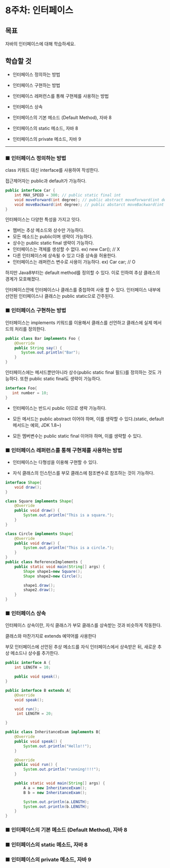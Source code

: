 # 8주차: 인터페이스

## 목표

자바의 인터페이스에 대해 학습하세요.

## 학습할 것

- 인터페이스 정의하는 방법

- 인터페이스 구현하는 방법
- 인터페이스 레퍼런스를 통해 구현체를 사용하는 방법
- 인터페이스 상속
- 인터페이스의 기본 메소드 (Default Method), 자바 8
- 인터페이스의 static 메소드, 자바 8
- 인터페이스의 private 메소드, 자바 9

---

### ■ 인터페이스 정의하는 방법

class 키워드 대신 interface를 사용하여 작성한다.

접근제어자는 public과 default가 가능하다.

```java
public interface Car {
    int MAX_SPEED = 300; // public static final int
    void moveForward(int degree); // public abstract moveForward(int degree);
    void moveBackward(int degree); // public abstarct moveBackward(int degree);
}
```

인터페이스는 다양한 특성을 가지고 잇다.

- 멤버는 추상 메소드와 상수만 가능하다.
- 모든 메소드는 public이며 생략이 가능하다.
- 상수는 public static final 생략이 가능하다.
- 인터페이스는 객체를 생성할 수 없다. ex) new Car(); // X
- 다른 인터페이스에 상속될 수 있고 다중 상속을 허용한다.
- 인터페이스는 래퍼런스 변수로 사용이 가능하다. ex) Car car; // O

하지만 Java8부터는 default method를 정의할 수 있다. 이로 인하여 추상 클래스의 경계가 모호해졌다.

인터페이스안에 인터페이스나 클래스를 중첩하여 사용 할 수 있다. 인터페이스 내부에 선언된 인터페이스나 클래스는 public static으로 간주된다.

### ■ 인터페이스 구현하는 방법

인터페이스는 implements 키워드를 이용해서 클래스를 선언하고 클래스에 실제 메서드의 처리를 정의한다.

```java
public class Bar implements Foo {
    @Override
    public String say() {
       System.out.println("Bar");
    }
}
```

인터페이스에는 메서드뿐만아니라 상수(public static final 필드)를 정의하는 것도 가능하다.
또한 public static final도 생략이 가능하다.

```java
interface Foo{
   int number = 10;
}
```

- 인터페이스는 반드시 public 이므로 생략 가능하다.

- 모든 메서드는 public abstract 이어야 하며, 이를 생략할 수 있다.(static, default 메서드는 예외, JDK 1.8~)
- 모든 멤버변수는 public static final 이어야 하며, 이를 생략할 수 있다.

### ■ 인터페이스 레퍼런스를 통해 구현체를 사용하는 방법

- 인터페이스는 다형성을 이용해 구현할 수 있다.

- 자식 클래스의 인스턴스를 부모 클래스에 참조변수로 참조하는 것이 가능하다.

```java
interface Shape{
    void draw();
}

class Square implements Shape{
    @Override
    public void draw() {
        System.out.println("This is a square.");
    }
}

class Circle implements Shape{
    @Override
    public void draw() {
        System.out.println("This is a circle.");
    }
}
public class ReferenceImplements {
    public static void main(String[] args) {
        Shape shape1=new Square();
        Shape shape2=new Circle();

        shape1.draw();
        shape2.draw();
    }
}
```

### ■ 인터페이스 상속

인터페이스 상속이란, 자식 클래스가 부모 클래스를 상속받는 것과 비슷하게 작동한다.

클래스와 마찬가지로 extends 예약어를 사용한다

부모 인터페이스에 선언된 추상 메소드를 자식 인터페이스에서 상속받은 뒤, 새로운 추상 메소드나 상수를 추가한다.

```java
public interface A {
    int LENGTH = 10;

    public void speak();
}

public interface B extends A{
    @Override
    void speak();

    void run();
     int LENGTH = 20;

}

public class InheritanceExam implements B{
    @Override
    public void speak() {
        System.out.println("Hello!!");
    }

    @Override
    public void run() {
        System.out.println("running!!!!");
    }

    public static void main(String[] args) {
        A a = new InheritanceExam();
        B b = new InheritanceExam();

        System.out.println(a.LENGTH);
        System.out.println(b.LENGTH);
    }
}
```

### ■ 인터페이스의 기본 메소드 (Default Method), 자바 8

### ■ 인터페이스의 static 메소드, 자바 8

### ■ 인터페이스의 private 메소드, 자바 9
